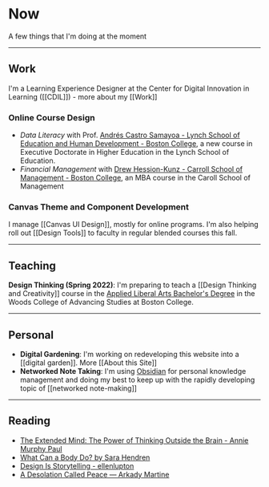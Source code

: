 # Now
A few things that I'm doing at the moment

---

## Work
I'm a Learning Experience Designer at the Center for Digital Innovation in Learning ([[CDIL]]) - more about my [[Work]]
### Online Course Design
- *Data Literacy* with Prof. [Andrés Castro Samayoa - Lynch School of Education and Human Development - Boston College](https://www.bc.edu/bc-web/schools/lynch-school/faculty-research/faculty-directory/andres-castro-samayoa.html), a new course in Executive Doctorate in Higher Education in the Lynch School of Education. 
- *Financial Management* with [Drew Hession-Kunz - Carroll School of Management - Boston College](https://www.bc.edu/bc-web/schools/carroll-school/faculty-research/faculty-directory/drew-hession-kunz.html), an MBA course in the Caroll School of Management

### Canvas Theme and Component Development
I manage [[Canvas UI Design]], mostly for online programs. I'm also helping roll out [[Design Tools]] to faculty in regular blended courses this fall. 

---
## Teaching
**Design Thinking (Spring 2022)**: I'm preparing to teach a  [[Design Thinking and Creativity]] course in the  [Applied Liberal Arts Bachelor's Degree](https://www.bc.edu/content/bc-web/schools/wcas/undergraduate/bachelors/ala.html) in the Woods College of Advancing Studies at Boston College. 

---

## Personal
- **Digital Gardening**: I'm working on redeveloping this website into a [[digital garden]]. More [[About this Site]]
- **Networked Note Taking**: I'm using [Obsidian](https://obsidian.md/) for personal knowledge management and doing my best to keep up with the rapidly developing topic of [[networked note-making]]

---

## Reading
- [The Extended Mind: The Power of Thinking Outside the Brain - Annie Murphy Paul](https://anniemurphypaul.com/books/the-extended-mind/)
- [What Can a Body Do? by Sara Hendren](https://www.penguinrandomhouse.com/books/561049/what-can-a-body-do-by-sara-hendren/)
- [Design Is Storytelling - ellenlupton](https://ellenlupton.com/Design-Is-Storytelling)
- [A Desolation Called Peace — Arkady Martine](https://www.arkadymartine.net/books/adcp)
